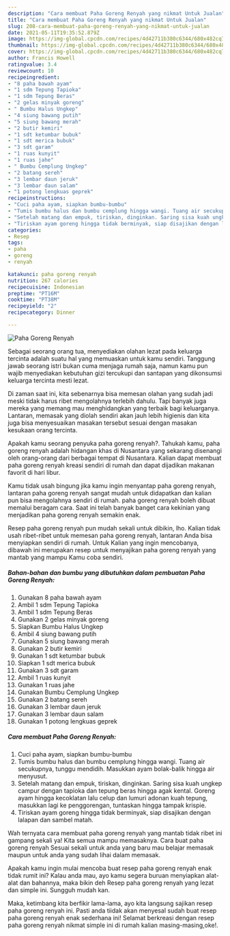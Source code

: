 ```yaml
---
description: "Cara membuat Paha Goreng Renyah yang nikmat Untuk Jualan"
title: "Cara membuat Paha Goreng Renyah yang nikmat Untuk Jualan"
slug: 208-cara-membuat-paha-goreng-renyah-yang-nikmat-untuk-jualan
date: 2021-05-11T19:35:52.879Z
image: https://img-global.cpcdn.com/recipes/4d42711b380c6344/680x482cq70/paha-goreng-renyah-foto-resep-utama.jpg
thumbnail: https://img-global.cpcdn.com/recipes/4d42711b380c6344/680x482cq70/paha-goreng-renyah-foto-resep-utama.jpg
cover: https://img-global.cpcdn.com/recipes/4d42711b380c6344/680x482cq70/paha-goreng-renyah-foto-resep-utama.jpg
author: Francis Howell
ratingvalue: 3.4
reviewcount: 10
recipeingredient:
- "8 paha bawah ayam"
- "1 sdm Tepung Tapioka"
- "1 sdm Tepung Beras"
- "2 gelas minyak goreng"
- " Bumbu Halus Ungkep"
- "4 siung bawang putih"
- "5 siung bawang merah"
- "2 butir kemiri"
- "1 sdt ketumbar bubuk"
- "1 sdt merica bubuk"
- "3 sdt garam"
- "1 ruas kunyit"
- "1 ruas jahe"
- " Bumbu Cemplung Ungkep"
- "2 batang sereh"
- "3 lembar daun jeruk"
- "3 lembar daun salam"
- "1 potong lengkuas geprek"
recipeinstructions:
- "Cuci paha ayam, siapkan bumbu-bumbu"
- "Tumis bumbu halus dan bumbu cemplung hingga wangi. Tuang air secukupnya, tunggu mendidih. Masukkan ayam bolak-balik hingga air menyusut."
- "Setelah matang dan empuk, tiriskan, dinginkan. Saring sisa kuah ungkep campur dengan tapioka dan tepung beras hingga agak kental. Goreng ayam hingga kecoklatan lalu celup dan lumuri adonan kuah tepung, masukkan lagi ke penggorengan, tuntaskan hingga tampak krispie."
- "Tiriskan ayam goreng hingga tidak berminyak, siap disajikan dengan lalapan dan sambel matah."
categories:
- Resep
tags:
- paha
- goreng
- renyah

katakunci: paha goreng renyah 
nutrition: 267 calories
recipecuisine: Indonesian
preptime: "PT16M"
cooktime: "PT38M"
recipeyield: "2"
recipecategory: Dinner

---
```



![Paha Goreng Renyah](https://img-global.cpcdn.com/recipes/4d42711b380c6344/680x482cq70/paha-goreng-renyah-foto-resep-utama.jpg)

Sebagai seorang orang tua, menyediakan olahan lezat pada keluarga tercinta adalah suatu hal yang memuaskan untuk kamu sendiri. Tanggung jawab seorang istri bukan cuma menjaga rumah saja, namun kamu pun wajib menyediakan kebutuhan gizi tercukupi dan santapan yang dikonsumsi keluarga tercinta mesti lezat.

Di zaman  saat ini, kita sebenarnya bisa memesan olahan yang sudah jadi meski tidak harus ribet mengolahnya terlebih dahulu. Tapi banyak juga mereka yang memang mau menghidangkan yang terbaik bagi keluarganya. Lantaran, memasak yang diolah sendiri akan jauh lebih higienis dan kita juga bisa menyesuaikan masakan tersebut sesuai dengan masakan kesukaan orang tercinta. 



Apakah kamu seorang penyuka paha goreng renyah?. Tahukah kamu, paha goreng renyah adalah hidangan khas di Nusantara yang sekarang disenangi oleh orang-orang dari berbagai tempat di Nusantara. Kalian dapat membuat paha goreng renyah kreasi sendiri di rumah dan dapat dijadikan makanan favorit di hari libur.

Kamu tidak usah bingung jika kamu ingin menyantap paha goreng renyah, lantaran paha goreng renyah sangat mudah untuk didapatkan dan kalian pun bisa mengolahnya sendiri di rumah. paha goreng renyah boleh dibuat memalui beragam cara. Saat ini telah banyak banget cara kekinian yang menjadikan paha goreng renyah semakin enak.

Resep paha goreng renyah pun mudah sekali untuk dibikin, lho. Kalian tidak usah ribet-ribet untuk memesan paha goreng renyah, lantaran Anda bisa menyiapkan sendiri di rumah. Untuk Kalian yang ingin mencobanya, dibawah ini merupakan resep untuk menyajikan paha goreng renyah yang mantab yang mampu Kamu coba sendiri.

<!--inarticleads1-->

##### Bahan-bahan dan bumbu yang dibutuhkan dalam pembuatan Paha Goreng Renyah:

1. Gunakan 8 paha bawah ayam
1. Ambil 1 sdm Tepung Tapioka
1. Ambil 1 sdm Tepung Beras
1. Gunakan 2 gelas minyak goreng
1. Siapkan  Bumbu Halus Ungkep
1. Ambil 4 siung bawang putih
1. Gunakan 5 siung bawang merah
1. Gunakan 2 butir kemiri
1. Gunakan 1 sdt ketumbar bubuk
1. Siapkan 1 sdt merica bubuk
1. Gunakan 3 sdt garam
1. Ambil 1 ruas kunyit
1. Gunakan 1 ruas jahe
1. Gunakan  Bumbu Cemplung Ungkep
1. Gunakan 2 batang sereh
1. Gunakan 3 lembar daun jeruk
1. Gunakan 3 lembar daun salam
1. Gunakan 1 potong lengkuas geprek




<!--inarticleads2-->

##### Cara membuat Paha Goreng Renyah:

1. Cuci paha ayam, siapkan bumbu-bumbu
1. Tumis bumbu halus dan bumbu cemplung hingga wangi. Tuang air secukupnya, tunggu mendidih. Masukkan ayam bolak-balik hingga air menyusut.
1. Setelah matang dan empuk, tiriskan, dinginkan. Saring sisa kuah ungkep campur dengan tapioka dan tepung beras hingga agak kental. Goreng ayam hingga kecoklatan lalu celup dan lumuri adonan kuah tepung, masukkan lagi ke penggorengan, tuntaskan hingga tampak krispie.
1. Tiriskan ayam goreng hingga tidak berminyak, siap disajikan dengan lalapan dan sambel matah.




Wah ternyata cara membuat paha goreng renyah yang mantab tidak ribet ini gampang sekali ya! Kita semua mampu memasaknya. Cara buat paha goreng renyah Sesuai sekali untuk anda yang baru mau belajar memasak maupun untuk anda yang sudah lihai dalam memasak.

Apakah kamu ingin mulai mencoba buat resep paha goreng renyah enak tidak rumit ini? Kalau anda mau, ayo kamu segera buruan menyiapkan alat-alat dan bahannya, maka bikin deh Resep paha goreng renyah yang lezat dan simple ini. Sungguh mudah kan. 

Maka, ketimbang kita berfikir lama-lama, ayo kita langsung sajikan resep paha goreng renyah ini. Pasti anda tiidak akan menyesal sudah buat resep paha goreng renyah enak sederhana ini! Selamat berkreasi dengan resep paha goreng renyah nikmat simple ini di rumah kalian masing-masing,oke!.

